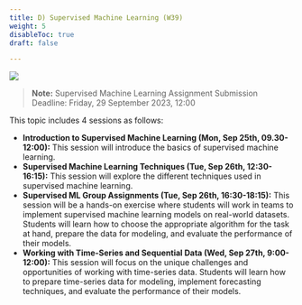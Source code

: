 ```yaml
---
title: D) Supervised Machine Learning (W39)
weight: 5
disableToc: true
draft: false

---
```


![](https://raw.githubusercontent.com/aaubs/ds-master/main/media/hearder_goldie_space_3.png)

> **Note:** Supervised Machine Learning Assignment Submission Deadline: Friday, 29 September 2023, 12:00

This topic includes 4 sessions as follows:

- **Introduction to Supervised Machine Learning (Mon, Sep 25th, 09.30-12:00):** This session will introduce the basics of supervised machine learning.
- **Supervised Machine Learning Techniques (Tue, Sep 26th, 12:30-16:15):** This session will explore the different techniques used in supervised machine learning.
- **Supervised ML Group Assignments (Tue, Sep 26th, 16:30-18:15):** This session will be a hands-on exercise where students will work in teams to implement supervised machine learning models on real-world datasets. Students will learn how to choose the appropriate algorithm for the task at hand, prepare the data for modeling, and evaluate the performance of their models.
- **Working with Time-Series and Sequential Data (Wed, Sep 27th, 9:00-12:00):** This session will focus on the unique challenges and opportunities of working with time-series data. Students will learn how to prepare time-series data for modeling, implement forecasting techniques, and evaluate the performance of their models.


